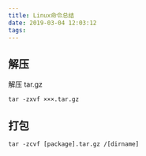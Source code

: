 ```yaml
---
title: Linux命令总结
date: 2019-03-04 12:03:12
tags:	
---
```


## 解压

解压 tar.gz

```shell
tar -zxvf ×××.tar.gz
```

## 打包

```shell
tar -zcvf [package].tar.gz /[dirname]
```





